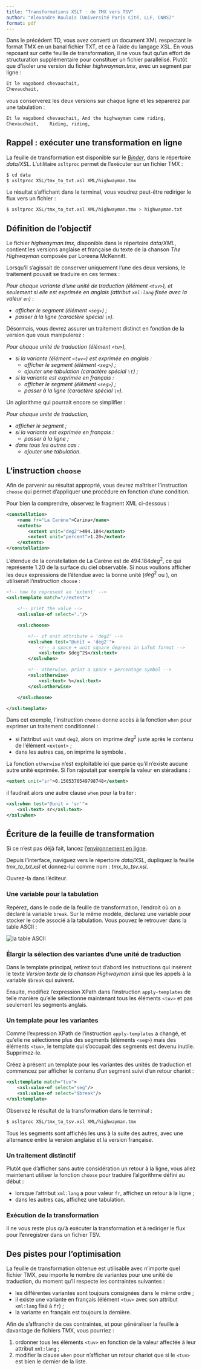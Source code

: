 ```yaml
---
title: "Transformations XSLT : de TMX vers TSV"
author: "Alexandre Roulois (Université Paris Cité, LLF, CNRS)"
format: pdf
---
```


Dans le précédent TD, vous avez converti un document XML respectant le format TMX en un banal fichier TXT, et ce à l’aide du langage XSL. En vous reposant sur cette feuille de transformation, il ne vous faut qu’un effort de structuration supplémentaire pour constituer un fichier parallélisé. Plutôt que d’isoler une version du fichier *highwayman.tmx*, avec un segment par ligne :

```txt
Et le vagabond chevauchait,
Chevauchait,
```

vous conserverez les deux versions sur chaque ligne et les séparerez par une tabulation :

```txt
Et le vagabond chevauchait,	And the highwayman came riding,
Chevauchait,	Riding, riding,
```

## Rappel : exécuter une transformation en ligne

La feuille de transformation est disponible sur le [*Binder*](https://mybinder.org/v2/gh/Alex-bzh/python-M2ILTS/main), dans le répertoire *data/XSL*. L’utilitaire `xsltproc` permet de l’exécuter sur un fichier TMX :

```bash
$ cd data
$ xsltproc XSL/tmx_to_txt.xsl XML/highwayman.tmx
```

Le résultat s’affichant dans le terminal, vous voudrez peut-être rediriger le flux vers un fichier :

```bash
$ xsltproc XSL/tmx_to_txt.xsl XML/highwayman.tmx > highwayman.txt
```

## Définition de l’objectif

Le fichier *highwayman.tmx*, disponible dans le répertoire *data/XML*, contient les versions anglaise et française du texte de la chanson *The Highwayman* composée par Loreena McKennitt.

Lorsqu’il s’agissait de conserver uniquement l’une des deux versions, le traitement pouvait se traduire en ces termes :

*Pour chaque variante d’une unité de traduction (élément `<tuv>`), et seulement si elle est exprimée en anglais (attribut `xml:lang` fixée avec la valeur `en`) :*

- *afficher le segment (élément `<seg>`) ;*
- *passer à la ligne (caractère spécial `\n`).*

Désormais, vous devrez assurer un traitement distinct en fonction de la version que vous manipulerez :

*Pour chaque unité de traduction (élément `<tu>`),*

- *si la variante (élément `<tuv>`) est exprimée en anglais :*
	- *afficher le segment (élément `<seg>`) ;*
	- *ajouter une tabulation (caractère spécial `\t`) ;*
- *si la variante est exprimée en français :*
	- *afficher le segment (élément `<seg>`) ;*
	- *passer à la ligne (caractère spécial `\n`).*

Un aglorithme qui pourrait encore se simplifier :

*Pour chaque unité de traduction,*

- *afficher le segment ;*
- *si la variante est exprimée en français :*
	- *passer à la ligne ;*
- *dans tous les autres cas :*
	- *ajouter une tabulation.*

## L’instruction `choose`

Afin de parvenir au résultat approprié, vous devrez maîtriser l’instruction `choose` qui permet d’appliquer une procédure en fonction d’une condition.

Pour bien la comprendre, observez le fragment XML ci-dessous :

```xml
<constellation>
	<name fr="La Carène">Carina</name>
	<extents>
		<extent unit="deg2">494.184</extent>
		<extent unit="percent">1.20</extent>
	</extents>
</constellation>
```

L’étendue de la constellation de La Carène est de $494.184 deg^2$, ce qui représente $1.20 %$ de la surface du ciel observable. Si nous voulions afficher les deux expressions de l’étendue avec la bonne unité ($deg^2$ ou $%$), on utiliserait l’instruction `choose` :

```xml
<!-- how to represent an 'extent' -->
<xsl:template match="//extent">

	<!-- print the value -->
	<xsl:value-of select="."/>

	<xsl:choose>

		<!-- if unit attribute = 'deg2' -->
		<xsl:when test="@unit = 'deg2'">
			<!-- a space + unit square degrees in LaTeX format -->
			<xsl:text> $deg^2$</xsl:text>
		</xsl:when>

		<!-- otherwise, print a space + percentage symbol -->
		<xsl:otherwise>
			<xsl:text> %</xsl:text>
		</xsl:otherwise>

	</xsl:choose>

</xsl:template>
```

Dans cet exemple, l’instruction `choose` donne accès à la fonction `when` pour exprimer un traitement conditionnel :

- si l’attribut `unit` vaut `deg2`, alors on imprime $deg^2$ juste après le contenu de l’élément `<extent>` ;
- dans les autres cas, on imprime le symbole $%$.

La fonction `otherwise` n’est exploitable ici que parce qu’il n’existe aucune autre unité exprimée. Si l’on rajoutait par exemple la valeur en stéradians :

```xml
<extent unit="sr">0.1505370549798748</extent>
```

il faudrait alors une autre clause `when` pour la traiter :

```xml
<xsl:when test="@unit = 'sr'">
	<xsl:text> sr</xsl:text>
</xsl:when>
```

## Écriture de la feuille de transformation

Si ce n’est pas déjà fait, lancez [l’environnement en ligne](https://mybinder.org/v2/gh/Alex-bzh/python-M2ILTS/main).

Depuis l’interface, naviguez vers le répertoire *data/XSL*, dupliquez la feuille *tmx_to_txt.xsl* et donnez-lui comme nom : *tmx_to_tsv.xsl*.

Ouvrez-la dans l’éditeur.

### Une variable pour la tabulation

Repérez, dans le code de la feuille de transformation, l’endroit où on a déclaré la variable `break`. Sur le même modèle, déclarez une variable pour stocker le code associé à la tabulation. Vous pouvez le retrouver dans la table ASCII :

![la table ASCII](images/ascii-table.png)

### Élargir la sélection des variantes d’une unité de traduction

Dans le template principal, retirez tout d’abord les instructions qui insèrent le texte *Version texte de la chanson Highwayman* ainsi que les appels à la variable `$break` qui suivent.

Ensuite, modifiez l’expression XPath dans l’instruction `apply-templates` de telle manière qu’elle sélectionne maintenant tous les éléments `<tuv>` et pas seulement les segments anglais.

### Un template pour les variantes

Comme l’expression XPath de l’instruction `apply-templates` a changé, et qu’elle ne sélectionne plus des segments (éléments `<seg>`) mais des éléments `<tuv>`, le template qui s’occupait des segments est devenu inutile. Supprimez-le.

Créez à présent un template pour les variantes des unités de traduction et commencez par afficher le contenu d’un segment suivi d’un retour chariot :

```xml
<xsl:template match="tuv">
	<xsl:value-of select="seg"/>
	<xsl:value-of select="$break"/>
</xsl:template>
```

Observez le résultat de la transformation dans le terminal :

```bash
$ xsltproc XSL/tmx_to_tsv.xsl XML/highwayman.tmx
```

Tous les segments sont affichés les uns à la suite des autres, avec une alternance entre la version anglaise et la version française.

### Un traitement distinctif

Plutôt que d’afficher sans autre considération un retour à la ligne, vous allez maintenant utiliser la fonction `choose` pour traduire l’algorithme défini au début :

- lorsque l’attribut `xml:lang` a pour valeur `fr`, affichez un retour à la ligne ;
- dans les autres cas, affichez une tabulation.

### Exécution de la transformation

Il ne vous reste plus qu’à exécuter la transformation et à rediriger le flux pour l’enregistrer dans un fichier TSV.

## Des pistes pour l’optimisation

La feuille de transformation obtenue est utilisable avec n’importe quel fichier TMX, peu importe le nombre de variantes pour une unité de traduction, du moment qu’il respecte les contraintes suivantes :

- les différentes variantes sont toujours consignées dans le même ordre ;
- il existe une variante en français (élément `<tuv>` avec son attribut `xml:lang` fixé à `fr`) ;
- la variante en français est toujours la dernière.

Afin de s’affranchir de ces contraintes, et pour généraliser la feuille à davantage de fichiers TMX, vous pourriez :

1. ordonner tous les éléments `<tuv>` en fonction de la valeur affectée à leur attribut `xml:lang` ;
2. modifier la clause `when` pour n’afficher un retour chariot que si le `<tuv>` est bien le dernier de la liste.
